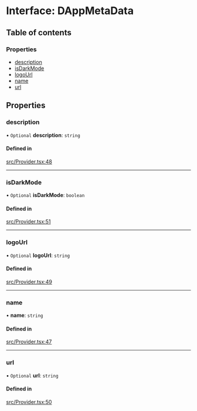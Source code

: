 # Interface: DAppMetaData

## Table of contents

### Properties

- [description](../wiki/DAppMetaData#description)
- [isDarkMode](../wiki/DAppMetaData#isdarkmode)
- [logoUrl](../wiki/DAppMetaData#logourl)
- [name](../wiki/DAppMetaData#name)
- [url](../wiki/DAppMetaData#url)

## Properties

### description

• `Optional` **description**: `string`

#### Defined in

[src/Provider.tsx:48](https://github.com/thirdweb-dev/react/blob/7d533c7/src/Provider.tsx#L48)

___

### isDarkMode

• `Optional` **isDarkMode**: `boolean`

#### Defined in

[src/Provider.tsx:51](https://github.com/thirdweb-dev/react/blob/7d533c7/src/Provider.tsx#L51)

___

### logoUrl

• `Optional` **logoUrl**: `string`

#### Defined in

[src/Provider.tsx:49](https://github.com/thirdweb-dev/react/blob/7d533c7/src/Provider.tsx#L49)

___

### name

• **name**: `string`

#### Defined in

[src/Provider.tsx:47](https://github.com/thirdweb-dev/react/blob/7d533c7/src/Provider.tsx#L47)

___

### url

• `Optional` **url**: `string`

#### Defined in

[src/Provider.tsx:50](https://github.com/thirdweb-dev/react/blob/7d533c7/src/Provider.tsx#L50)
